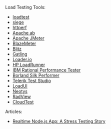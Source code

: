 Load Testing Tools:
 * [loadtest](https://github.com/alexfernandez/loadtest)
 * [siege](http://www.joedog.org/siege-home/)
 * [httperf](https://github.com/httperf/httperf)
 * [Apache ab](http://httpd.apache.org/docs/2.4/programs/ab.html)
 * [Apache JMeter](http://jmeter.apache.org/)
 * [BlazeMeter](http://blazemeter.com/)
 * [Blitz](https://www.blitz.io/)
 * [Gatling](http://gatling.io/)
 * [Loader.io](http://loader.io/)
 * [HP LoadRunner](http://www8.hp.com/us/en/software-solutions/loadrunner-load-testing/index.html?jumpid=va_uwxy6ce9tr)
 * [IBM Rational Performance Tester](http://www-03.ibm.com/software/products/en/performance)
 * [Borland Silk Performer](http://www.borland.com/Products/Software-Testing/Performance-Testing/Silk-Performer)
 * [Telerik Test Studio](http://www.telerik.com/teststudio)
 * [LoadUI](http://www.loadui.org/)
 * [Neotys](http://www.neotys.com/)
 * [RadView](http://radview.com/website-load-testing-tools/)
 * [CloudTest](http://www.soasta.com/products/cloudtest/)

Articles:
 * [Realtime Node.js App: A Stress Testing Story](http://bocoup.com/weblog/node-stress-test-analysis/)